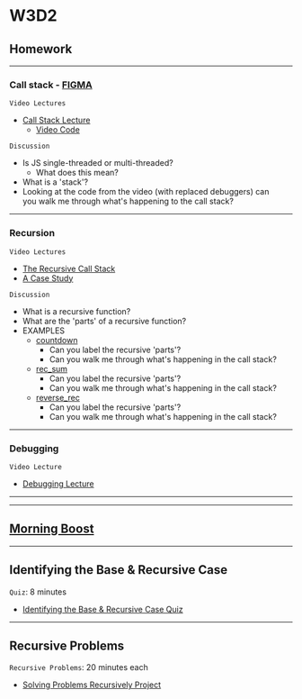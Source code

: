 # W3D2

## Homework 

---

### Call stack - [FIGMA]

`Video Lectures`

- [Call Stack Lecture]
  - [Video Code](./code-it-out/call_stack.js)

`Discussion`

- Is JS single-threaded or multi-threaded?
  - What does this mean?
- What is a 'stack'?
- Looking at the code from the video (with replaced debuggers) can\
you walk me through what's happening to the call stack?

---

### Recursion

`Video Lectures`

- [The Recursive Call Stack]
- [A Case Study]

`Discussion`

- What is a recursive function?
- What are the 'parts' of a recursive function?
- EXAMPLES
  - [countdown](./code-it-out/countdown.js)
    - Can you label the recursive 'parts'?
    - Can you walk me through what's happening in the call stack?
  - [rec_sum](./code-it-out/rec_sum.js)
    - Can you label the recursive 'parts'?
    - Can you walk me through what's happening in the call stack?
  - [reverse_rec](./code-it-out/reverse_rec.js)
    - Can you label the recursive 'parts'?
    - Can you walk me through what's happening in the call stack?

---

### Debugging

`Video Lecture`

- [Debugging Lecture]

---
---


## [Morning Boost]

---

## Identifying the Base & Recursive Case

`Quiz`: 8 minutes

- [Identifying the Base & Recursive Case Quiz]

---

## Recursive Problems

`Recursive Problems`: 20 minutes each

- [Solving Problems Recursively Project]

<!-- constant links -->
[FIGMA]: https://www.figma.com/file/UMWdZXSOPlm3rRSXSNzEAf/Callstack?node-id=0%3A1
<!-- per cohort -->
[Morning Boost]: https://open.appacademy.io/learn/js-py---nov-2021-cohort-1-online/week-3-nov-2021-cohort-1-online/tuesday-morning-boost
[Call Stack Lecture]: https://open.appacademy.io/learn/js-py---nov-2021-cohort-1-online/week-3-nov-2021-cohort-1-online/call-stack-lecture
[The Recursive Call Stack]: https://open.appacademy.io/learn/js-py---nov-2021-cohort-1-online/week-3-nov-2021-cohort-1-online/the-recursive-call-stack
[A Case Study]: https://open.appacademy.io/learn/js-py---nov-2021-cohort-1-online/week-3-nov-2021-cohort-1-online/a-case-study
[Debugging Lecture]: https://open.appacademy.io/learn/js-py---nov-2021-cohort-1-online/week-3-nov-2021-cohort-1-online/debugging-walkthrough
[Identifying the Base & Recursive Case Quiz]: https://open.appacademy.io/learn/js-py---nov-2021-cohort-1-online/week-3---recursion--iifes--and-asynchronous-js/identifying-the-base---recursive-case-quiz
[Solving Problems Recursively Project]: https://open.appacademy.io/learn/js-py---nov-2021-cohort-1-online/week-3---recursion--iifes--and-asynchronous-js/solving-problems-recursively-project
